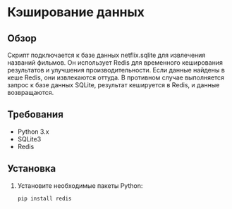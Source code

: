 # Кэширование данных

## Обзор

Скрипт подключается к базе данных netflix.sqlite для извлечения названий фильмов. Он использует Redis для временного кеширования результатов и улучшения производительности. Если данные найдены в кеше Redis, они извлекаются оттуда. В противном случае выполняется запрос к базе данных SQLite, результат кешируется в Redis, и данные возвращаются.

## Требования

- Python 3.x
- SQLite3
- Redis

## Установка

1. Установите необходимые пакеты Python:

   ```bash
   pip install redis
